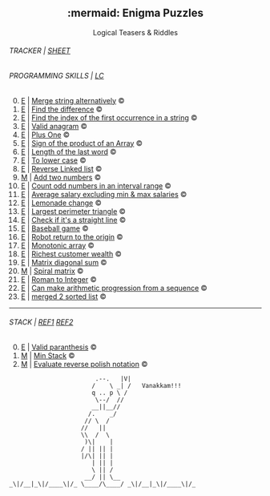 <div align=center>
  <h2>:mermaid: Enigma Puzzles</h2>
  Logical Teasers & Riddles
</div>
 

<h6>TRACKER | <a href="https://1drv.ms/x/c/cbde7499c4ca2e8c/EZAt2w_Zyd1GmF71id8q2b0BkEsUJ72D2reFDeS4QhiAlA?e=OCjvfc">SHEET</a></h6>
<h6>PROGRAMMING SKILLS | <a href="https://leetcode.com/studyplan/programming-skills/">LC</a></h6>
<ol start="0">
  <li><a href="https://leetcode.com/problems/merge-strings-alternately/">E</a> | <a href="the_riddles/1768_merge_strings_alternatively">Merge string alternatively</a> ©️</li>
  <li><a href="https://leetcode.com/problems/find-the-difference/">E</a> | <a href="the_riddles/389_find_the_difference">Find the difference</a> ©️</li>
  <li><a href="https://leetcode.com/problems/find-the-index-of-the-first-occurrence-in-a-string/">E</a> | <a href="the_riddles/28_find_index_of_first_occurrence_in_string">Find the index of the first occurrence in a string</a> ©️</li>
  <li><a href="https://leetcode.com/problems/valid-anagram/">E</a> | <a href="the_riddles/242_valid_anagram">Valid anagram</a> ©️</li>
  <li><a href="https://leetcode.com/problems/plus-one">E</a> | <a href="the_riddles/66_plus_one">Plus One</a> ©️</li>
  <li><a href="https://leetcode.com/problems/sign-of-the-product-of-an-array/">E</a> | <a href="the_riddles/1822_sign_of_product_of_an_array">Sign of the product of an Array</a> ©️</li>
  <li><a href="https://leetcode.com/problems/length-of-last-word">E</a> | <a href="the_riddles/58_length_of_last_word">Length of the last word</a> ©️</li>
  <li><a href="https://leetcode.com/problems/to-lower-case">E</a> | <a href="the_riddles/709_to_lower_case">To lower case</a> ©️</li>
  <li><a href="https://leetcode.com/problems/reverse-linked-list">E</a> | <a href="the_riddles/206_reverse_linked_list">Reverse Linked list</a> ©️</li>
  <li><a href="https://leetcode.com/problems/add-two-numbers">M</a> | <a href="the_riddles/2_add_two_numbers">Add two numbers</a> ©️</li>
  <li><a href="https://leetcode.com/problems/count-odd-numbers-in-an-interval-range/">E</a> | <a href="the_riddles/1523_count_odd_number_in_interval_range">Count odd numbers in an interval range</a> ©️</li>
  <li><a href="https://leetcode.com/problems/average-salary-excluding-the-minimum-and-maximum-salary/">E</a> | <a href="the_riddles/1491_average_salary_excluding_min_and_max_salaries">Average salary excluding min & max salaries</a> ©️</li>
  <li><a href="https://leetcode.com/problems/lemonade-change">E</a> | <a href="the_riddles/860_lemonade_change">Lemonade change</a> ©️</li>
  <li><a href="https://leetcode.com/problems/largest-perimeter-triangle/">E</a> | <a href="the_riddles/976_largest_perimeter_triangle">Largest perimeter triangle</a> ©️</li>
  <li><a href="https://leetcode.com/problems/check-if-it-is-a-straight-line">E</a> | <a href="the_riddles/1232_check_if_its_straight_line">Check if it's a straight line</a> ©️</li>
  <li><a href="https://leetcode.com/problems/baseball-game">E</a> | <a href="the_riddles/682_baseball_game">Baseball game</a> ©️</li>
  <li><a href="https://leetcode.com/problems/robot-return-to-origin">E</a> | <a href="the_riddles/657_robot_return_to_origin">Robot return to the origin</a> ©️</li>
  <li><a href="https://leetcode.com/problems/monotonic-array/">E</a> | <a href="the_riddles/896_monotonic_array">Monotonic array</a> ©️</li>
  <li><a href="https://leetcode.com/problems/richest-customer-wealth">E</a> | <a href="the_riddles/1672_richest_customer_wealth">Richest customer wealth</a> ©️</li>
  <li><a href="https://leetcode.com/problems/matrix-diagonal-sum">E</a> | <a href="the_riddles/1572_matrix_diagonal_sum">Matrix diagonal sum</a> ©️</li>
  <li><a href="https://leetcode.com/problems/spiral-matrix">M</a> | <a href="the_riddles/21_spiral_matrix">Spiral matrix</a> ©️</li>
  <li><a href="https://leetcode.com/problems/roman-to-integer/">E</a> | <a href="the_riddles/13_roman_to_int">Roman to Integer</a> ©️</li>
  <li><a href="https://leetcode.com/problems/can-make-arithmetic-progression-from-sequence">E</a> | <a href="the_riddles/1502_can_make_ap_from_sequence">Can make arithmetic progression from a sequence</a> ©️</li>
  <li><a href="https://leetcode.com/problems/merge-two-sorted-lists/">E</a> | <a href="the_riddles/21_merged_two_sorted_list">merged 2 sorted list</a> ©️</li>
</ol>


---


<h6>STACK | <a href="https://neetcode.io/roadmap">REF1</a> <a href="https://algomap.io/">REF2</a></h6>
<ol start="0">
  <li><a href="https://leetcode.com/problems/valid-parentheses/">E</a> | <a href="the_riddles/20_valid_parenthesis">Valid paranthesis</a> ©️</li>
  <li><a href="https://leetcode.com/problems/min-stack/">M</a> | <a href="the_riddles/155_min_stack">Min Stack</a> ©️</li>
  <li><a href="https://leetcode.com/problems/evaluate-reverse-polish-notation/">M</a> | <a href="the_riddles/150_reverse_polish_notation">Evaluate reverse polish notation</a> ©️</li>
</ol>


```
                        .--.   |V|
                       /    \ _| /   Vanakkam!!!
                       q .. p \ /
                        \--/  //
                       __||__//
                      /.    _/
                     // \  /
                    //   ||
                    \\  /  \
                     )\|    |
                    / || || |
                    |/\| || |
                       | || |
                       \ || /
                     __/ || \__
_\|/__|_\|/____\|/_ \____/\____/ _\|/__|_\|/____\|/_
```
